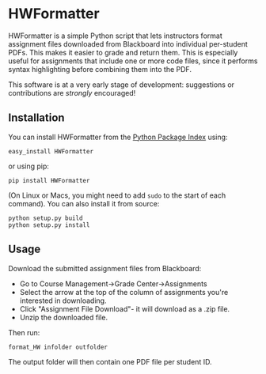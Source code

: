 HWFormatter
============

HWFormatter is a simple Python script that lets instructors format assignment files downloaded from Blackboard into individual per-student PDFs. This makes it easier to grade and return them. This is especially useful for assignments that include one or more code files, since it performs syntax highlighting before combining them into the PDF.

This software is at a very early stage of development: suggestions or contributions are *strongly* encouraged!

Installation
------------

You can install HWFormatter from the [Python Package Index](http://pypi.python.org/pypi) using:

    easy_install HWFormatter

or using pip:

    pip install HWFormatter

(On Linux or Macs, you might need to add `sudo` to the start of each command). You can also install it from source:

    python setup.py build
    python setup.py install

Usage
-----

Download the submitted assignment files from Blackboard:

 * Go to Course Management->Grade Center->Assignments
 * Select the arrow at the top of the column of assignments you're interested in downloading. 
 * Click "Assignment File Download"- it will download as a .zip file.
 * Unzip the downloaded file.
 
Then run:

    format_HW infolder outfolder

The output folder will then contain one PDF file per student ID.